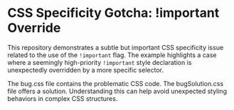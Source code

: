 # CSS Specificity Gotcha: !important Override

This repository demonstrates a subtle but important CSS specificity issue related to the use of the `!important` flag.  The example highlights a case where a seemingly high-priority `!important` style declaration is unexpectedly overridden by a more specific selector.

The bug.css file contains the problematic CSS code. The bugSolution.css file offers a solution.  Understanding this can help avoid unexpected styling behaviors in complex CSS structures.
